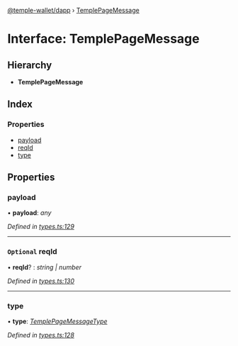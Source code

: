 [@temple-wallet/dapp](../README.md) › [TemplePageMessage](templepagemessage.md)

# Interface: TemplePageMessage

## Hierarchy

* **TemplePageMessage**

## Index

### Properties

* [payload](templepagemessage.md#payload)
* [reqId](templepagemessage.md#optional-reqid)
* [type](templepagemessage.md#type)

## Properties

###  payload

• **payload**: *any*

*Defined in [types.ts:129](https://github.com/madfish-solutions/thanoswallet-dapp/blob/d3a40a5/src/types.ts#L129)*

___

### `Optional` reqId

• **reqId**? : *string | number*

*Defined in [types.ts:130](https://github.com/madfish-solutions/thanoswallet-dapp/blob/d3a40a5/src/types.ts#L130)*

___

###  type

• **type**: *[TemplePageMessageType](../enums/templepagemessagetype.md)*

*Defined in [types.ts:128](https://github.com/madfish-solutions/thanoswallet-dapp/blob/d3a40a5/src/types.ts#L128)*
